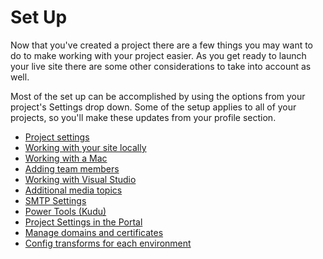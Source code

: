 # Set Up
Now that you've created a project there are a few things you may want to do to make working with your project easier. As you get ready to launch your live site there are some other considerations to take into account as well.

Most of the set up can be accomplished by using the options from your project's Settings drop down. Some of the setup applies to all of your projects, so you'll make these updates from your profile section.

 - [Project settings](Project-settings/)
 - [Working with your site locally](Working-Locally/)
 - [Working with a Mac](Working-with-UaaS-Cli/)
 - [Adding team members](Team-Members/)
 - [Working with Visual Studio](Visual-Studio/)
 - [Additional media topics](Media/)
 - [SMTP Settings](SMTP-settings/)
 - [Power Tools (Kudu)](Power-Tools/)
 - [Project Settings in the Portal](Project-settings/)
 - [Manage domains and certificates](Manage-domains/)
 - [Config transforms for each environment](Config-Transforms/)
